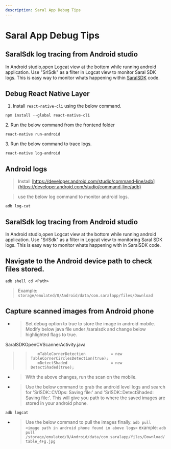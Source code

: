 ```yaml
---
description: Saral App Debug Tips
---
```


# Saral App Debug Tips

## SaralSdk log tracing from Android studio

In Android studio,open Logcat view at the bottom while running android application. Use "SrlSdk" as a filter in Logcat view to monitor Saral SDK logs. This is easy way to monitor whats happening within [SaralSDK](../engage/saral-sdk-source-code-repository.md) code.

## Debug React Native Layer

1. Install `react-native-cli` using the below command.

`npm install --global react-native-cli`

2\. Run the below command from the frontend folder

`react-native run-android`

3\. Run the below command to trace logs.

`react-native log-android`

## Android logs

> Install [https://developer.android.com/studio/command-line/adb](https://developer.android.com/studio/command-line/adb)

> use the below log command to monitor android logs.

`adb log-cat`

## SaralSdk log tracing from Android studio

In Android studio,open Logcat view at the bottom while running android application. Use "SrlSdk" as a filter in Logcat view to monitoring Saral SDK logs. This is easy way to monitor whats happening with in SaralSDK code.

## Navigate to the Android device path to check files stored.

`adb shell cd <Path>`

> Example: `storage/emulated/0/Android/data/com.saralapp/files/Download`



## Capture scanned images from Android phone

* > Set debug option to true to store the image in android mobile. Modify below java file under /saralsdk and change below highlighted flags to true.

SaralSDKOpenCVScannerActivity.java

> > ```
> >    mTableCornerDetection           = new TableCornerCirclesDetection(true);
> >    mDetectShaded                   = new DetectShaded(true);
> > ```

* > With the above changes, run the scan on the mobile.
* > Use the below command to grab the android level logs and search for 'SrlSDK::CVOps: Saving file:' and 'SrlSDK::DetectShaded: Saving file:'. This will give you path to where the saved images are stored in your android phone.

`adb logcat`

* > Use the below command to pull the images finally. `adb pull <image path in android phone found in above logs>` example: `adb pull /storage/emulated/0/Android/data/com.saralapp/files/Download/table_4Fg.jpg`
